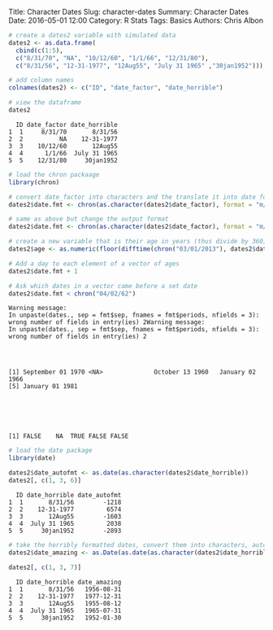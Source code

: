Title: Character Dates
Slug: character-dates
Summary: Character Dates
Date: 2016-05-01 12:00
Category: R Stats
Tags: Basics
Authors: Chris Albon




```R
# create a dates2 variable with simulated data
dates2 <- as.data.frame(
  cbind(c(1:5),
  c("8/31/70", "NA", "10/12/60", "1/1/66", "12/31/80"),
  c("8/31/56", "12-31-1977", "12Aug55", "July 31 1965" ,"30jan1952")))
```


```R
# add column names
colnames(dates2) <- c("ID", "date_factor", "date_horrible")

# view the dataframe
dates2
```




      ID date_factor date_horrible
    1  1     8/31/70       8/31/56
    2  2          NA    12-31-1977
    3  3    10/12/60       12Aug55
    4  4      1/1/66  July 31 1965
    5  5    12/31/80     30jan1952




```R
# load the chron packaage
library(chron)
```


```R
# convert date_factor into characters and the translate it into date format using format =
dates2$date.fmt <- chron(as.character(dates2$date_factor), format = "m/d/y")

# same as above but change the output format
dates2$date.fmt <- chron(as.character(dates2$date_factor), format = "m/d/y", out.format = "month day year")

# create a new variable that is their age in years (thus divide by 360), the floor() function converts the number into integers
dates2$age <- as.numeric(floor(difftime(chron("03/01/2013"), dates2$date.fmt, unit = "days")/360))

# Add a day to each element of a vector of ages
dates2$date.fmt + 1

# Ask which dates in a vector came before a set date
dates2$date.fmt < chron("04/02/62")
```

    Warning message:
    In unpaste(dates., sep = fmt$sep, fnames = fmt$periods, nfields = 3): wrong number of fields in entry(ies) 2Warning message:
    In unpaste(dates., sep = fmt$sep, fnames = fmt$periods, nfields = 3): wrong number of fields in entry(ies) 2




    [1] September 01 1970 <NA>              October 13 1960   January 02 1966  
    [5] January 01 1981  






    [1] FALSE    NA  TRUE FALSE FALSE




```R
# load the date package
library(date)
```


```R
dates2$date_autofmt <- as.date(as.character(dates2$date_horrible))
dates2[, c(1, 3, 6)]
```




      ID date_horrible date_autofmt
    1  1       8/31/56        -1218
    2  2    12-31-1977         6574
    3  3       12Aug55        -1603
    4  4  July 31 1965         2038
    5  5     30jan1952        -2893




```R
# take the horribly formatted dates, convert them into characters, auto convert the messy dates into clean dates (using as.date) then convert it into R's date class (as.Date). Notice the capitalization of as.date and as.Date.
dates2$date_amazing <- as.Date(as.date(as.character(dates2$date_horrible)))

dates2[, c(1, 3, 7)]
```




      ID date_horrible date_amazing
    1  1       8/31/56   1956-08-31
    2  2    12-31-1977   1977-12-31
    3  3       12Aug55   1955-08-12
    4  4  July 31 1965   1965-07-31
    5  5     30jan1952   1952-01-30
